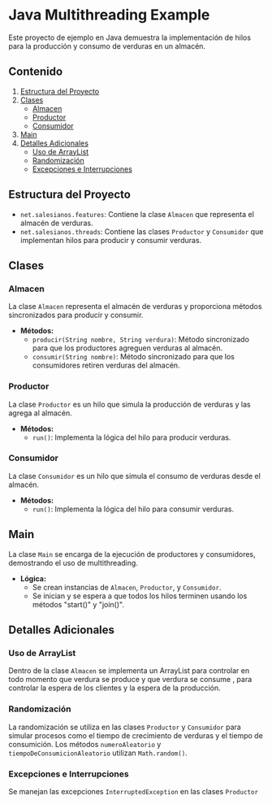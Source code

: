 # Java Multithreading Example

Este proyecto de ejemplo en Java demuestra la implementación de hilos para la producción y consumo de verduras en un almacén.

## Contenido

1. [Estructura del Proyecto](#estructura-del-proyecto)
2. [Clases](#clases)
   - [Almacen](#almacen)
   - [Productor](#productor)
   - [Consumidor](#consumidor)
3. [Main](#main)
4. [Detalles Adicionales](#detalles-adicionales)
   - [Uso de ArrayList](#uso-de-arraylist)
   - [Randomización](#randomización)
   - [Excepciones e Interrupciones](#excepciones-e-interrupciones)

## Estructura del Proyecto

- `net.salesianos.features`: Contiene la clase `Almacen` que representa el almacén de verduras.
- `net.salesianos.threads`: Contiene las clases `Productor` y `Consumidor` que implementan hilos para producir y consumir verduras.

## Clases

### Almacen

La clase `Almacen` representa el almacén de verduras y proporciona métodos sincronizados para producir y consumir.

- **Métodos:**
  - `producir(String nombre, String verdura)`: Método sincronizado para que los productores agreguen verduras al almacén.
  - `consumir(String nombre)`: Método sincronizado para que los consumidores retiren verduras del almacén.

### Productor

La clase `Productor` es un hilo que simula la producción de verduras y las agrega al almacén.

- **Métodos:**
  - `run()`: Implementa la lógica del hilo para producir verduras.

### Consumidor

La clase `Consumidor` es un hilo que simula el consumo de verduras desde el almacén.

- **Métodos:**
  - `run()`: Implementa la lógica del hilo para consumir verduras.

## Main

La clase `Main` se encarga de la ejecución de productores y consumidores, demostrando el uso de multithreading.

- **Lógica:**
  - Se crean instancias de `Almacen`, `Productor`, y `Consumidor`.
  - Se inician y se espera a que todos los hilos terminen usando los métodos "start()" y "join()".

## Detalles Adicionales

### Uso de ArrayList

Dentro de la clase `Almacen` se implementa un ArrayList para controlar en todo momento que verdura se produce
y que verdura se consume , para controlar la espera de los clientes y la espera de la producción.

### Randomización

La randomización se utiliza en las clases `Productor` y `Consumidor` para simular procesos como el tiempo de crecimiento de verduras y el tiempo de consumición. Los métodos `numeroAleatorio` y `tiempoDeConsumicionAleatorio` utilizan `Math.random()`.

### Excepciones e Interrupciones

Se manejan las excepciones `InterruptedException` en las clases `Productor`
